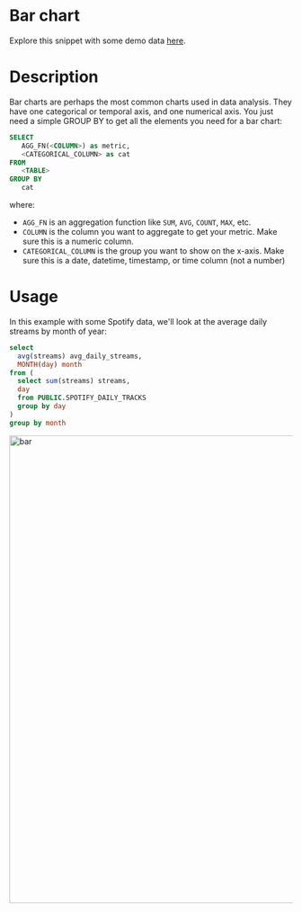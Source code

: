 # Bar chart

Explore this snippet with some demo data [here](https://count.co/n/CmSsFFvSJfz?vm=e).

# Description

Bar charts are perhaps the most common charts used in data analysis. They have one categorical or temporal axis, and one numerical axis. 
You just need a simple GROUP BY to get all the elements you need for a bar chart: 

```sql
SELECT 
   AGG_FN(<COLUMN>) as metric,
   <CATEGORICAL_COLUMN> as cat
FROM 
   <TABLE>
GROUP BY
   cat
```

where: 
- `AGG_FN` is an aggregation function like `SUM`, `AVG`, `COUNT`, `MAX`, etc.
- `COLUMN` is the column you want to aggregate to get your metric. Make sure this is a numeric column.
- `CATEGORICAL_COLUMN` is the group you want to show on the x-axis. Make sure this is a date, datetime, timestamp, or time column (not a number)

# Usage

In this example with some Spotify data, we'll look at the average daily streams by month of year:

```sql
select
  avg(streams) avg_daily_streams,
  MONTH(day) month
from (
  select sum(streams) streams, 
  day 
  from PUBLIC.SPOTIFY_DAILY_TRACKS
  group by day
)
group by month
```
<img width="832" alt="bar" src="https://user-images.githubusercontent.com/42146708/124851863-31c45a80-df58-11eb-91ae-3f5961f844f8.png">

